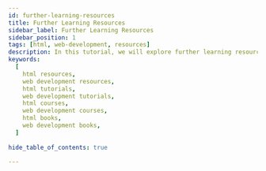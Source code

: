 ```yaml
---
id: further-learning-resources
title: Further Learning Resources
sidebar_label: Further Learning Resources
sidebar_position: 1
tags: [html, web-development, resources]
description: In this tutorial, we will explore further learning resources for HTML and web development.
keywords:
  [
    html resources,
    web development resources,
    html tutorials,
    web development tutorials,
    html courses,
    web development courses,
    html books,
    web development books,
  ]
  
hide_table_of_contents: true

---
```

<Comming />

